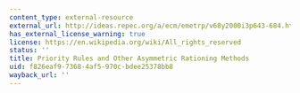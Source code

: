 ```yaml
---
content_type: external-resource
external_url: http://ideas.repec.org/a/ecm/emetrp/v68y2000i3p643-684.html
has_external_license_warning: true
license: https://en.wikipedia.org/wiki/All_rights_reserved
status: ''
title: Priority Rules and Other Asymmetric Rationing Methods
uid: f826eaf9-7368-4af5-970c-bdee25378bb8
wayback_url: ''
---
```

